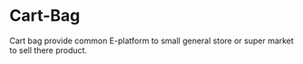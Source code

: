 # Cart-Bag
Cart bag provide common E-platform to small general store or super market to sell there product.
